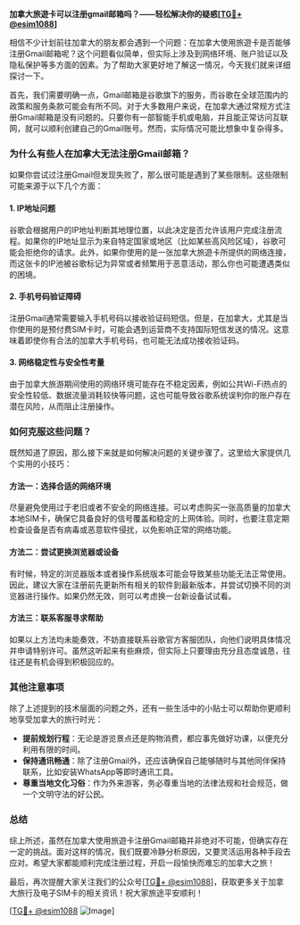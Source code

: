 **加拿大旅遊卡可以注册gmail邮箱吗？——轻松解决你的疑惑[[TG💪+ @esim1088](https://t.me/s/esim1088)]**

相信不少计划前往加拿大的朋友都会遇到一个问题：在加拿大使用旅遊卡是否能够注册Gmail邮箱呢？这个问题看似简单，但实际上涉及到网络环境、账户验证以及隐私保护等多方面的因素。为了帮助大家更好地了解这一情况，今天我们就来详细探讨一下。

首先，我们需要明确一点，Gmail邮箱是谷歌旗下的服务，而谷歌在全球范围内的政策和服务条款可能会有所不同。对于大多数用户来说，在加拿大通过常规方式注册Gmail邮箱是没有问题的。只要你有一部智能手机或电脑，并且能正常访问互联网，就可以顺利创建自己的Gmail账号。然而，实际情况可能比想象中复杂得多。

### **为什么有些人在加拿大无法注册Gmail邮箱？**

如果你尝试过注册Gmail但发现失败了，那么很可能是遇到了某些限制。这些限制可能来源于以下几个方面：

#### **1. IP地址问题**
谷歌会根据用户的IP地址判断其地理位置，以此决定是否允许该用户完成注册流程。如果你的IP地址显示为来自特定国家或地区（比如某些高风险区域），谷歌可能会拒绝你的请求。此外，如果你使用的是一张加拿大旅遊卡所提供的网络连接，而这张卡的IP池被谷歌标记为异常或者频繁用于恶意活动，那么你也可能遭遇类似的困境。

#### **2. 手机号码验证障碍**
注册Gmail通常需要输入手机号码以接收验证码短信。但是，在加拿大，尤其是当你使用的是预付费SIM卡时，可能会遇到运营商不支持国际短信发送的情况。这意味着即使你有合法的加拿大手机号码，也可能无法成功接收验证码。

#### **3. 网络稳定性与安全性考量**
由于加拿大旅游期间使用的网络环境可能存在不稳定因素，例如公共Wi-Fi热点的安全性较低、数据流量消耗较快等问题，这也可能导致谷歌系统误判你的账户存在潜在风险，从而阻止注册操作。

### **如何克服这些问题？**

既然知道了原因，那么接下来就是如何解决问题的关键步骤了。这里给大家提供几个实用的小技巧：

#### **方法一：选择合适的网络环境**
尽量避免使用过于老旧或者不安全的网络连接。可以考虑购买一张高质量的加拿大本地SIM卡，确保它具备良好的信号覆盖和稳定的上网体验。同时，也要注意定期检查设备是否有病毒或恶意软件侵扰，以免影响正常的网络功能。

#### **方法二：尝试更换浏览器或设备**
有时候，特定的浏览器版本或者操作系统版本可能会导致某些功能无法正常使用。因此，建议大家在注册前先更新所有相关的软件到最新版本，并尝试切换不同的浏览器进行操作。如果仍然无效，则可以考虑换一台新设备试试看。

#### **方法三：联系客服寻求帮助**
如果以上方法均未能奏效，不妨直接联系谷歌官方客服团队，向他们说明具体情况并申请特别许可。虽然这听起来有些麻烦，但实际上只要理由充分且态度诚恳，往往还是有机会得到积极回应的。

### **其他注意事项**

除了上述提到的技术层面的问题之外，还有一些生活中的小贴士可以帮助你更顺利地享受加拿大的旅行时光：

- **提前规划行程**：无论是游览景点还是购物消费，都应事先做好功课，以便充分利用有限的时间。
- **保持通讯畅通**：除了注册Gmail外，还应该确保自己能够随时与其他同伴保持联系，比如安装WhatsApp等即时通讯工具。
- **尊重当地文化习俗**：作为外来游客，务必尊重当地的法律法规和社会规范，做一个文明守法的好公民。

### **总结**

综上所述，虽然在加拿大使用旅遊卡注册Gmail邮箱并非绝对不可能，但确实存在一定的挑战。面对这样的情况，我们既要冷静分析原因，又要灵活运用各种手段去应对。希望大家都能顺利完成注册过程，开启一段愉快而难忘的加拿大之旅！

最后，再次提醒大家关注我们的公众号[[TG💪+ @esim1088](https://t.me/s/esim1088)]，获取更多关于加拿大旅行及电子SIM卡的相关资讯！祝大家旅途平安顺利！

[[TG💪+ @esim1088](https://t.me/s/esim1088) ![Image](https://i.postimg.cc/4NQfJmqS/Snipaste-2025-05-13-00-14-12.png)]